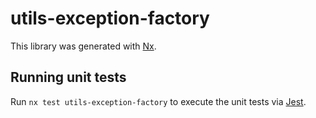 # utils-exception-factory

This library was generated with [Nx](https://nx.dev).

## Running unit tests

Run `nx test utils-exception-factory` to execute the unit tests via [Jest](https://jestjs.io).
